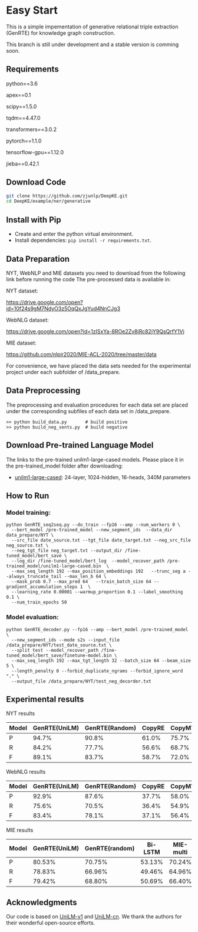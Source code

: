 # Easy Start

This is a simple impementation of generative relational triple extraction (GenRTE) for knowledge graph construction.

This branch is still under development and a stable version is comming soon.

## Requirements

python==3.6

apex==0.1

scipy==1.5.0

tqdm==4.47.0

transformers==3.0.2

pytorch==1.1.0

tensorflow-gpu==1.12.0

jieba==0.42.1

## Download Code

```bash
git clone https://github.com/zjunlp/DeepKE.git
cd DeepKE/example/ner/generative
```

## Install with Pip

- Create and enter the python virtual environment.
- Install dependencies: `pip install -r requirements.txt`.

## Data Preparation

NYT, WebNLP and MIE datasets you need to download from the following link before running the code
The pre-processed data is avaliable in:

NYT dataset:

https://drive.google.com/open?id=10f24s9gM7NdyO3z5OqQxJgYud4NnCJg3

WebNLG dataset:

https://drive.google.com/open?id=1zISxYa-8ROe2Zv8iRc82jY9QsQrfY1Vj

MIE dataset:

https://github.com/nlpir2020/MIE-ACL-2020/tree/master/data

For convenience, we have placed the data sets needed for the experimental project under each subfolder of /data_prepare.

## Data Preprocessing

The preprocessing and evaluation procedures for each data set are placed under the corresponding subfiles of each data set in /data_prepare.

```
>> python build_data.py       # build positive
>> python build_neg_sents.py  # build negative
```

## Download Pre-trained Language Model

The links to the pre-trained unilm1-large-cased models. Please place it in the pre-trained_model folder after downloading:

- [unilm1-large-cased](https://unilm.blob.core.windows.net/ckpt/unilm1-large-cased.bin): 24-layer, 1024-hidden, 16-heads, 340M parameters


## How to Run

### Model training:

```
python GenRTE_seq2seq.py --do_train --fp16 --amp --num_workers 0 \
  --bert_model /pre-trained_model --new_segment_ids  --data_dir data_prepare/NYT \
  --src_file date_source.txt --tgt_file date_target.txt --neg_src_file neg_source.txt \
  --neg_tgt_file neg_target.txt --output_dir /fine-tuned_model/bert_save \
  --log_dir /fine-tuned_model/bert_log  --model_recover_path /pre-trained_model/unilm1-large-cased.bin  \
  --max_seq_length 192 --max_position_embeddings 192   --trunc_seg a --always_truncate_tail --max_len_b 64 \
  --mask_prob 0.7 --max_pred 64   --train_batch_size 64 --gradient_accumulation_steps 1  \
  --learning_rate 0.00001 --warmup_proportion 0.1 --label_smoothing 0.1 \
  --num_train_epochs 50
```

### Model evaluation:

```
python GenRTE_decoder.py --fp16 --amp --bert_model /pre-trained_model \
  --new_segment_ids --mode s2s --input_file /data_prepare/NYT/test_date_source.txt \
  --split test --model_recover_path /fine-tuned_model/bert_save/finetune-model.bin \
  --max_seq_length 192 --max_tgt_length 32 --batch_size 64 --beam_size 5 \
  --length_penalty 0 --forbid_duplicate_ngrams --forbid_ignore_word "." \
  --output_file /data_prepare/NYT/test_neg_decorder.txt
```

## Experimental results

NYT results

| Model | GenRTE(UniLM) | GenRTE(Random) | CopyRE | CopyMTL | CasRel(Extractive) |
| ----- | ---------- | ----------- | ------ | ------- | ------------------ |
| P     | 94.7%      | 90.8%       | 61.0%  | 75.7%   | 89.7%              |
| R     | 84.2%      | 77.7%       | 56.6%  | 68.7%   | 89.5%              |
| F     | 89.1%      | 83.7%       | 58.7%  | 72.0%   | 89.6%              |

WebNLG results

| Model | GenRTE(UniLM) | GenRTE(Random) | CopyRE | CopyMTL | CasRel(Extractive) |
| ----- | ---------- | ----------- | ------ | ------- | ------------------ |
| P     | 92.9%      | 87.6%       | 37.7%  | 58.0%   | 93.4%              |
| R     | 75.6%      | 70.5%       | 36.4%  | 54.9%   | 90.1%              |
| F     | 83.4%      | 78.1%       | 37.1%  | 56.4%   | 91.8%              |

MIE results

| Model | GenRTE(UniLM) | GenRTE(random) | Bi-LSTM | MIE-multi |
| ----- | ---------- | ----------- | ------- | --------- |
| P     | 80.53%     | 70.75%      | 53.13%  | 70.24%    |
| R     | 78.83%     | 66.96%      | 49.46%  | 64.96%    |
| F     | 79.42%     | 68.80%      | 50.69%  | 66.40%    |

## Acknowledgments

Our code is based on [UniLM-v1](https://github.com/microsoft/unilm) and [UniLM-cn](https://github.com/YunwenTechnology/Unilm). We thank the authors for their wonderful open-source efforts.
